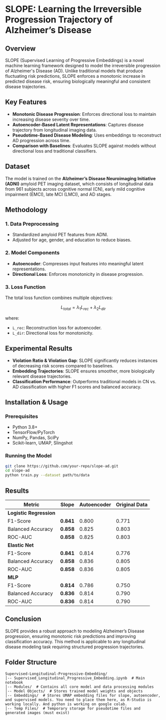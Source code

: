 # SLOPE: Learning the Irreversible Progression Trajectory of Alzheimer’s Disease

## Overview

SLOPE (Supervised Learning of Progressive Embeddings) is a novel machine learning framework designed to model the irreversible progression of Alzheimer's Disease (AD). Unlike traditional models that produce fluctuating risk predictions, SLOPE enforces a monotonic increase in predicted disease risk, ensuring biologically meaningful and consistent disease trajectories.

## Key Features

- **Monotonic Disease Progression**: Enforces directional loss to maintain increasing disease severity over time.
- **Autoencoder-Based Latent Representations**: Captures disease trajectory from longitudinal imaging data.
- **Pseudotime-Based Disease Modeling**: Uses embeddings to reconstruct AD progression across time.
- **Comparison with Baselines**: Evaluates SLOPE against models without directional loss and traditional classifiers.

## Dataset

The model is trained on the **Alzheimer’s Disease Neuroimaging Initiative (ADNI)** amyloid PET imaging dataset, which consists of longitudinal data from 961 subjects across cognitive normal (CN), early mild cognitive impairment (EMCI), late MCI (LMCI), and AD stages.

## Methodology

### 1. Data Preprocessing
- Standardized amyloid PET features from ADNI.
- Adjusted for age, gender, and education to reduce biases.

### 2. Model Components
- **Autoencoder**: Compresses input features into meaningful latent representations.
- **Directional Loss**: Enforces monotonicity in disease progression.

### 3. Loss Function

The total loss function combines multiple objectives:

```math
L_{total} = \lambda_1 L_{rec} +  \lambda_2 L_{dir} 
```

where:
- `L_rec`: Reconstruction loss for autoencoder.
- `L_dir`: Directional loss for monotonicity.

## Experimental Results

- **Violation Ratio & Violation Gap**: SLOPE significantly reduces instances of decreasing risk scores compared to baselines.
- **Embedding Trajectories**: SLOPE ensures smoother, more biologically relevant disease trajectories.
- **Classification Performance**: Outperforms traditional models in CN vs. AD classification with higher F1 scores and balanced accuracy.

## Installation & Usage

### Prerequisites

- Python 3.8+
- TensorFlow/PyTorch
- NumPy, Pandas, SciPy
- Scikit-learn, UMAP, Slingshot

### Running the Model

```bash
git clone https://github.com/your-repo/slope-ad.git
cd slope-ad
python train.py --dataset path/to/data
```

## Results

| Metric | Slope | Autoencoder | Original Data |
|--------|--------|----------------|--------------|
| **Logistic Regression** | | | |
| F1-Score | **0.841** | 0.800 | 0.771 |
| Balanced Accuracy | **0.858** | 0.825 | 0.803 |
| ROC-AUC | **0.858** | 0.825 | 0.803 |
| **Elastic Net** | | | |
| F1-Score | **0.841** | 0.814 | 0.776 |
| Balanced Accuracy | **0.858** | 0.836 | 0.805 |
| ROC-AUC | **0.858** | 0.836 | 0.805 |
| **MLP** | | | |
| F1-Score | **0.814** | 0.786 | 0.750 |
| Balanced Accuracy | **0.836** | 0.814 | 0.790 |
| ROC-AUC | **0.836** | 0.814 | 0.790 |

## Conclusion

SLOPE provides a robust approach to modeling Alzheimer’s Disease progression, ensuring monotonic risk predictions and improving classification accuracy. This method is applicable to any longitudinal disease modeling task requiring structured progression trajectories.

## Folder Structure

```
Supervised-Longitudinal-Progressive-Embedding/
│-- Supervised_Longitudinal_Progressive_Embedding.ipynb  # Main notebook
│-- Modules/  # Contains all core model and data processing modules
│-- Model Objects/  # Stores trained model weights and objects
│-- Embeddings/  # Stores UMAP embedding files for slope, autoencoder, and supervised models. You need to place them here, as R-Studio is working locally. And python is working on google colab.
│-- Temp Files/  # Temporary storage for pseudotime files and generated images (must exist)
```

